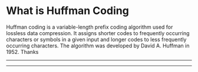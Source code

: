 # What is Huffman Coding
Huffman coding is a variable-length prefix coding algorithm used for lossless data compression. It assigns shorter codes to frequently occurring characters or symbols in a given input and longer codes to less frequently occurring characters. The algorithm was developed by David A. Huffman in 1952.
Thanks

-----------------------------------------------------------------------------------------------------------------------------------------------------------------------------------------------------------------------------
-----------------------------------------------------------------------------------------------------------------------------------------------------------------------------------------------------------------------------

